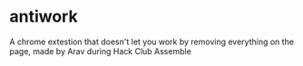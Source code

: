 # antiwork
A chrome extestion that doesn't let you work by removing everything on the page, made by Arav during Hack Club Assemble